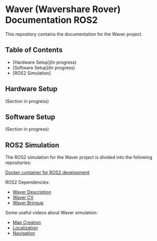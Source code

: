 # Waver (Wavershare Rover) Documentation ROS2

This repository contains the documentation for the Waver project.

## Table of Contents

- [Hardware Setup](In progress)
- [Software Setup](In progress)
- [ROS2 Simulation]

## Hardware Setup
(Section in progress)

## Software Setup
(Section in progress)

## ROS2 Simulation

The ROS2 simulation for the Waver project is divided into the following repositories:

[Docker container for ROS2 development](https://github.com/aldajo92/ROS2_Docker_UI)

ROS2 Dependencies:
- [Waver Description](https://github.com/aldajo92/waver_description_ros2)
- [Waver CV](https://github.com/aldajo92/waver_cv_ros2)
- [Waver Bringup](https://github.com/aldajo92/waver_bringup_ros2)

Some useful videos about Waver simulation:
- [Map Creation](https://youtu.be/AoRMaDEAwi0)
- [Localization](https://youtu.be/lmo4bQItBuc)
- [Navigation](https://youtu.be/TQU_-gRvsCE)
